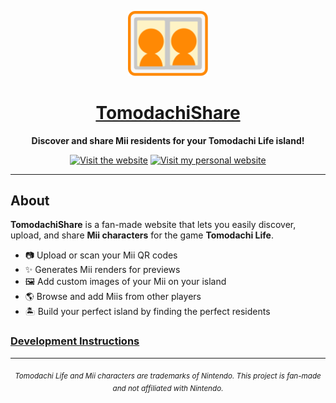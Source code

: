 <p align="center">
  <img src="public/logo.svg" alt="TomodachiShare Logo" width="128" />
</p>

<h1 align="center"><a href="https://tomodachi-share.trafficlunar.net">TomodachiShare</a></h1>

<p align="center">
  <b>Discover and share Mii residents for your Tomodachi Life island!</b>
</p>

<p align="center">
  <a href="https://tomodachi-share.trafficlunar.net"><img src="https://raw.githubusercontent.com/intergrav/devins-badges/refs/heads/v3/assets/cozy/documentation/website_vector.svg" alt="Visit the website" /></a>
  <a href="https://trafficlunar.net"><img src="https://raw.githubusercontent.com/trafficlunar/trafficlunar/refs/heads/main/trafficlunar-cozy-minimal_vector.svg" alt="Visit my personal website" /></a>
</p>

---

## About

**TomodachiShare** is a fan-made website that lets you easily discover, upload, and share **Mii characters** for the game **Tomodachi Life**.

- 📷 Upload or scan your Mii QR codes
- ✨ Generates Mii renders for previews
- 🖼️ Add custom images of your Mii on your island
- 🌎 Browse and add Miis from other players
- 🏝️ Build your perfect island by finding the perfect residents

### <a href="/DEVELOPMENT.MD">Development Instructions</a>

---

<p align="center">
  <sub align="center">
    <i>Tomodachi Life and Mii characters are trademarks of Nintendo. This project is fan-made and not affiliated with Nintendo.</i>
  </sub>
</p>
